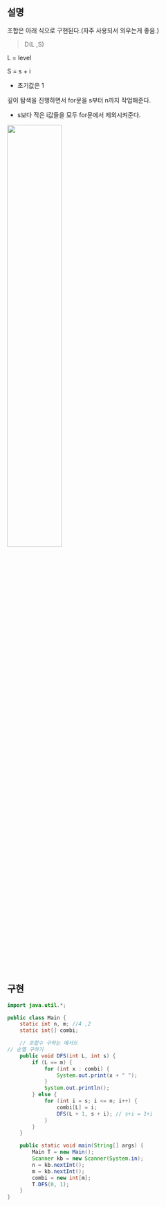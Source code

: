 ## 설명

조합은 아래 식으로 구현된다.(자주 사용되서 외우는게 좋음.)

> D(L ,S)

L = level

S = s + i

- 초기값은 1

깊이 탐색을 진행하면서 for문을 s부터 n까지 작업해준다.

- s보다 작은 i값들을 모두 for문에서 제외시켜준다.

<img src ="https://github.com/steadykyu/TIL/blob/master/Algorithm/%EC%9E%90%EB%B0%94%EC%95%8C%EA%B3%A0%EB%A6%AC%EC%A6%98_%EC%9D%B8%ED%94%84%EB%9F%B0/8.utilize_DFS_BFS/img/8_9_1.png" width="50%" height="50%">

## 구현

```java
import java.util.*;

public class Main {
    static int n, m; //4 ,2
    static int[] combi;

    // 조합수 구하는 메서드
// 순열 구하기
    public void DFS(int L, int s) {
        if (L == m) {
            for (int x : combi) {
                System.out.print(x + " ");
            }
            System.out.println();
        } else {
            for (int i = s; i <= n; i++) {
                combi[L] = i;
                DFS(L + 1, s + i); // s+i = 1+i
            }
        }
    }

    public static void main(String[] args) {
        Main T = new Main();
        Scanner kb = new Scanner(System.in);
        n = kb.nextInt();
        m = kb.nextInt();
        combi = new int[m];
        T.DFS(0, 1);
    }
}
```
